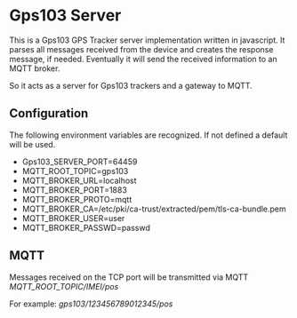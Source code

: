 # Gps103 Server
This is a Gps103 GPS Tracker server implementation  written in javascript.
It parses all messages received from the device and creates the response message, if needed.
Eventually it will send the received information to an MQTT broker.

So it acts as a server for Gps103 trackers and a gateway to MQTT.

## Configuration
The following environment variables are recognized. If not defined a default will be used.
- Gps103_SERVER_PORT=64459
- MQTT_ROOT_TOPIC=gps103
- MQTT_BROKER_URL=localhost
- MQTT_BROKER_PORT=1883
- MQTT_BROKER_PROTO=mqtt
- MQTT_BROKER_CA=/etc/pki/ca-trust/extracted/pem/tls-ca-bundle.pem
- MQTT_BROKER_USER=user
- MQTT_BROKER_PASSWD=passwd

## MQTT
Messages received on the TCP port will be transmitted via MQTT *MQTT_ROOT_TOPIC/IMEI/pos*

For example: *gps103/123456789012345/pos*
